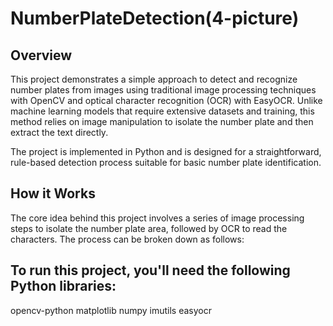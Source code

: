 # NumberPlateDetection(4-picture)

## Overview
This project demonstrates a simple approach to detect and recognize number plates from images using traditional image processing techniques with OpenCV and optical character recognition (OCR) with EasyOCR. Unlike machine learning models that require extensive datasets and training, this method relies on image manipulation to isolate the number plate and then extract the text directly.

The project is implemented in Python and is designed for a straightforward, rule-based detection process suitable for basic number plate identification.

## How it Works
The core idea behind this project involves a series of image processing steps to isolate the number plate area, followed by OCR to read the characters. The process can be broken down as follows:


## To run this project, you'll need the following Python libraries:

opencv-python
matplotlib
numpy
imutils
easyocr
